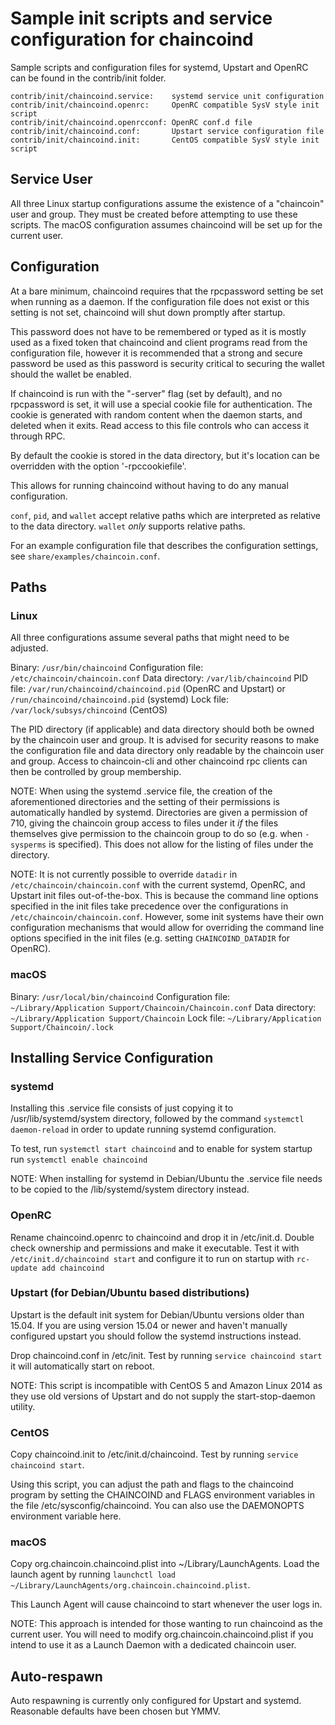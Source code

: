 Sample init scripts and service configuration for chaincoind
==========================================================

Sample scripts and configuration files for systemd, Upstart and OpenRC
can be found in the contrib/init folder.

    contrib/init/chaincoind.service:    systemd service unit configuration
    contrib/init/chaincoind.openrc:     OpenRC compatible SysV style init script
    contrib/init/chaincoind.openrcconf: OpenRC conf.d file
    contrib/init/chaincoind.conf:       Upstart service configuration file
    contrib/init/chaincoind.init:       CentOS compatible SysV style init script

Service User
---------------------------------

All three Linux startup configurations assume the existence of a "chaincoin" user
and group.  They must be created before attempting to use these scripts.
The macOS configuration assumes chaincoind will be set up for the current user.

Configuration
---------------------------------

At a bare minimum, chaincoind requires that the rpcpassword setting be set
when running as a daemon.  If the configuration file does not exist or this
setting is not set, chaincoind will shut down promptly after startup.

This password does not have to be remembered or typed as it is mostly used
as a fixed token that chaincoind and client programs read from the configuration
file, however it is recommended that a strong and secure password be used
as this password is security critical to securing the wallet should the
wallet be enabled.

If chaincoind is run with the "-server" flag (set by default), and no rpcpassword is set,
it will use a special cookie file for authentication. The cookie is generated with random
content when the daemon starts, and deleted when it exits. Read access to this file
controls who can access it through RPC.

By default the cookie is stored in the data directory, but it's location can be overridden
with the option '-rpccookiefile'.

This allows for running chaincoind without having to do any manual configuration.

`conf`, `pid`, and `wallet` accept relative paths which are interpreted as
relative to the data directory. `wallet` *only* supports relative paths.

For an example configuration file that describes the configuration settings,
see `share/examples/chaincoin.conf`.

Paths
---------------------------------

### Linux

All three configurations assume several paths that might need to be adjusted.

Binary:              `/usr/bin/chaincoind`
Configuration file:  `/etc/chaincoin/chaincoin.conf`
Data directory:      `/var/lib/chaincoind`
PID file:            `/var/run/chaincoind/chaincoind.pid` (OpenRC and Upstart) or `/run/chaincoind/chaincoind.pid` (systemd)
Lock file:           `/var/lock/subsys/chincoind` (CentOS)

The PID directory (if applicable) and data directory should both be owned by the
chaincoin user and group. It is advised for security reasons to make the
configuration file and data directory only readable by the chaincoin user and
group. Access to chaincoin-cli and other chaincoind rpc clients can then be
controlled by group membership.

NOTE: When using the systemd .service file, the creation of the aforementioned
directories and the setting of their permissions is automatically handled by
systemd. Directories are given a permission of 710, giving the chaincoin group
access to files under it _if_ the files themselves give permission to the
chaincoin group to do so (e.g. when `-sysperms` is specified). This does not allow
for the listing of files under the directory.

NOTE: It is not currently possible to override `datadir` in
`/etc/chaincoin/chaincoin.conf` with the current systemd, OpenRC, and Upstart init
files out-of-the-box. This is because the command line options specified in the
init files take precedence over the configurations in
`/etc/chaincoin/chaincoin.conf`. However, some init systems have their own
configuration mechanisms that would allow for overriding the command line
options specified in the init files (e.g. setting `CHAINCOIND_DATADIR` for
OpenRC).

### macOS

Binary:              `/usr/local/bin/chaincoind`
Configuration file:  `~/Library/Application Support/Chaincoin/Chaincoin.conf`
Data directory:      `~/Library/Application Support/Chaincoin`
Lock file:           `~/Library/Application Support/Chaincoin/.lock`


Installing Service Configuration
-----------------------------------

### systemd

Installing this .service file consists of just copying it to
/usr/lib/systemd/system directory, followed by the command
`systemctl daemon-reload` in order to update running systemd configuration.

To test, run `systemctl start chaincoind` and to enable for system startup run
`systemctl enable chaincoind`

NOTE: When installing for systemd in Debian/Ubuntu the .service file needs to be copied to the /lib/systemd/system directory instead.

### OpenRC

Rename chaincoind.openrc to chaincoind and drop it in /etc/init.d.  Double
check ownership and permissions and make it executable.  Test it with
`/etc/init.d/chaincoind start` and configure it to run on startup with
`rc-update add chaincoind`

### Upstart (for Debian/Ubuntu based distributions)


Upstart is the default init system for Debian/Ubuntu versions older than 15.04. If you are using version 15.04 or newer and haven't manually configured upstart you should follow the systemd instructions instead.

Drop chaincoind.conf in /etc/init.  Test by running `service chaincoind start`
it will automatically start on reboot.

NOTE: This script is incompatible with CentOS 5 and Amazon Linux 2014 as they
use old versions of Upstart and do not supply the start-stop-daemon utility.

### CentOS

Copy chaincoind.init to /etc/init.d/chaincoind. Test by running `service chaincoind start`.

Using this script, you can adjust the path and flags to the chaincoind program by
setting the CHAINCOIND and FLAGS environment variables in the file
/etc/sysconfig/chaincoind. You can also use the DAEMONOPTS environment variable here.

### macOS

Copy org.chaincoin.chaincoind.plist into ~/Library/LaunchAgents. Load the launch agent by
running `launchctl load ~/Library/LaunchAgents/org.chaincoin.chaincoind.plist`.

This Launch Agent will cause chaincoind to start whenever the user logs in.

NOTE: This approach is intended for those wanting to run chaincoind as the current user.
You will need to modify org.chaincoin.chaincoind.plist if you intend to use it as a
Launch Daemon with a dedicated chaincoin user.

Auto-respawn
-----------------------------------

Auto respawning is currently only configured for Upstart and systemd.
Reasonable defaults have been chosen but YMMV.
